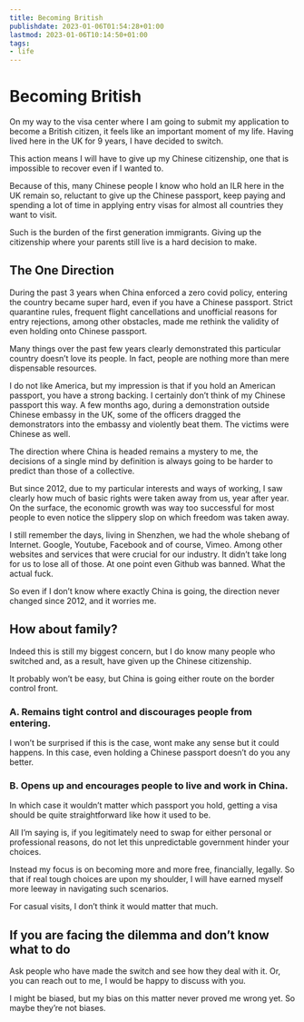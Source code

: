 ```yaml
---
title: Becoming British
publishdate: 2023-01-06T01:54:28+01:00
lastmod: 2023-01-06T10:14:50+01:00
tags: 
- life
---
```










# Becoming British



On my way to the visa center where I am going to submit my application to become a British citizen, it feels like an important moment of my life. Having lived here in the UK for 9 years, I have decided to switch. 



This action means I will have to give up my Chinese citizenship, one that is impossible to recover even if I wanted to. 



Because of this, many Chinese people I know who hold an ILR here in the UK remain so, reluctant to give up the Chinese passport, keep paying and spending a lot of time in applying entry visas for almost all countries they want to visit. 



Such is the burden of the first generation immigrants. Giving up the citizenship where your parents still live is a hard decision to make. 



## The One Direction



During the past 3 years when China enforced a zero covid policy, entering the country became super hard, even if you have a Chinese passport. Strict quarantine rules, frequent flight cancellations and unofficial reasons for entry rejections, among other obstacles, made me rethink the validity of even holding onto Chinese passport. 



Many things over the past few years clearly demonstrated this particular country doesn’t love its people. In fact, people are nothing more than mere dispensable resources.



I do not like America, but my impression is that if you hold an American passport, you have a strong backing. I certainly don’t think of my Chinese passport this way. A few months ago, during a demonstration outside Chinese embassy in the UK, some of the officers dragged the demonstrators into the embassy and violently beat them. The victims were Chinese as well. 



The direction where China is headed remains a mystery to me, the decisions of a single mind by definition is always going to be harder to predict than those of a collective. 



But since 2012, due to my particular interests and ways of working, I saw clearly how much of basic rights were taken away from us, year after year. On the surface, the economic growth was way too successful for most people to even notice the slippery slop on which freedom was taken away. 



I still remember the days, living in Shenzhen, we had the whole shebang of Internet. Google, Youtube, Facebook and of course, Vimeo. Among other websites and services that were crucial for our industry. It didn’t take long for us to lose all of those. At one point even Github was banned. What the actual fuck.



So even if I don’t know where exactly China is going, the direction never changed since 2012, and it worries me. 



## How about family?



Indeed this is still my biggest concern, but I do know many people who switched and, as a result, have given up the Chinese citizenship. 



It probably won’t be easy, but China is going either route on the border control front. 



### A. Remains tight control and discourages people from entering. 



I won’t be surprised if this is the case, wont make any sense but it could happens. In this case, even holding a Chinese passport doesn’t do you any better. 



### B. Opens up and encourages people to live and work in China. 



In which case it wouldn’t matter which passport you hold, getting a visa should be quite straightforward like how it used to be. 



All I’m saying is, if you legitimately need to swap for either personal or professional reasons, do not let this unpredictable government hinder your choices. 



Instead my focus is on becoming more and more free, financially, legally. So that if real tough choices are upon my shoulder, I will have earned myself more leeway in navigating such scenarios. 



For casual visits, I don’t think it would matter that much. 



## If you are facing the dilemma and don’t know what to do



Ask people who have made the switch and see how they deal with it. Or, you can reach out to me, I would be happy to discuss with you. 



I might be biased, but my bias on this matter never proved me wrong yet. So maybe they’re not biases. 





